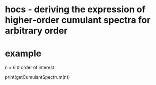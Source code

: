 # hocs - deriving the expression of higher-order cumulant spectra for arbitrary order

# example
n = 6 # order of interest 

print(getCumulantSpectrum(n))
